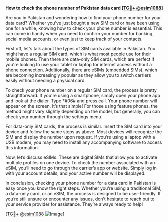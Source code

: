 **How to check the phone number of Pakistan data card [[TG💪+ @esim1088](https://t.me/s/esim1088)]**

Are you in Pakistan and wondering how to find your phone number for your data card? Whether you've just bought a new SIM card or have been using one for a while, knowing how to check your phone number is essential. This can come in handy when you need to confirm your number for banking, social media accounts, or even just to keep track of your contacts.

First off, let's talk about the types of SIM cards available in Pakistan. You might have a regular SIM card, which is what most people use for their mobile phones. Then there are data-only SIM cards, which are perfect if you're looking to use your tablet or laptop for internet access without a phone connection. Additionally, there are eSIMs (embedded SIMs), which are becoming increasingly popular as they allow you to switch carriers easily without needing a physical card.

To check your phone number on a regular SIM card, the process is pretty straightforward. If you're using a smartphone, simply open your phone app and look at the dialer. Type *#06# and press call. Your phone number will appear on the screen. It’s that simple! For those using feature phones, the method might vary slightly depending on the model, but generally, you can check your number through the settings menu.

For data-only SIM cards, the process is similar. Insert the SIM card into your device and follow the same steps as above. Most devices will recognize the SIM and display the number upon request. If you’re using a laptop with a USB modem, you may need to install any accompanying software to access this information.

Now, let’s discuss eSIMs. These are digital SIMs that allow you to activate multiple profiles on one device. To check the number associated with an eSIM, you’ll need to go through the carrier’s app or website. Simply log in with your account details, and your active number will be displayed.

In conclusion, checking your phone number for a data card in Pakistan is easy once you know the right steps. Whether you’re using a traditional SIM, a data-only card, or an eSIM, the process is designed to be user-friendly. If you’re still unsure or encounter any issues, don’t hesitate to reach out to your service provider for assistance. They’re always ready to help!

[[TG💪+ @esim1088](https://t.me/s/esim1088) ![Image](https://i.postimg.cc/Y0z9fWf4/image.png)]